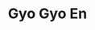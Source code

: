 ---
layout: place
title: "Gyo Gyo En"
permalink: /washington/seattle/gyo-gyo-en.html
stateAbbr: WA
stateName: Washington
cityName: Seattle
seo:
  name: "Gyo Gyo En"
  type: Restaurant
  links: https://gyogyoen.square.site/
description: "Gyo Gyo En serves delicious sushi in Seattle, Washington. Try fresh Japanese dishes for a great dining experience. "
place_id: ChIJTWfbSjkVkFQRZEuYnPjhnsU
photos:
  - name: >-
      places/ChIJTWfbSjkVkFQRZEuYnPjhnsU/photos/AeeoHcJYhqAF2R71tICMD61OF0nUJV4Ipc5_D2dKn6hSZknpOmbRCV9KVEK2jdN7HH0g25o41Nzsbjmz70Dm2CEoLeLGn3euvupDhO1PoiLqOAma8o9iSKTWPVHcBlliGcCh8syqKXg44x0mpQHfTWnn7xHupjyUyltdjKTG9c2QvMqrajwwsl7INJOSeGjOzeiW8IBunDULqbHmAq04s7fvOo4_wAb0iriXW2ZwY7EJWhp6W5PD19n7lLUeDJFpoAhaUBC48LgM1R-GCkk9N46vOPjmajvfk2WyJ4jpntfm3OpanauchVi5fRJKl-gGUY1ZHJItZ_46QS3VLD4M0AEtYYEIE8varUkCDBp9-ITjDDMOYQVF5FCyUNEyddKCDNQduTHOeR2ygaQ-yi_0JXNo5MG5tTkIfd2IBgsdvXwNe2j6Iw
    widthPx: 3472
    heightPx: 4624
    authorAttributions:
      - displayName: Sidharth Patro
        uri: https://maps.google.com/maps/contrib/117530969259496583719
        photoUri: >-
          https://lh3.googleusercontent.com/a-/ALV-UjVtyrnUb6P0VjVP8yE8rbR0q2m5BX02RRfXpL7p_Am-Odhcs6z-=s100-p-k-no-mo
    flagContentUri: >-
      https://www.google.com/local/imagery/report/?cb_client=maps_api_places.places_api&image_key=!1e10!2sCIHM0ogKEICAgMDwjOzrCg&hl=en-US
    googleMapsUri: >-
      https://www.google.com/maps/place//data=!3m4!1e2!3m2!1sCIHM0ogKEICAgMDwjOzrCg!2e10!4m2!3m1!1s0x549015394adb674d:0xc59ee1f89c984b64
  - name: >-
      places/ChIJTWfbSjkVkFQRZEuYnPjhnsU/photos/AeeoHcL9-AmVjrLf6wGUDzbVPWBi3yvaJ10t9_E51H6OA8EpJNIzH6fYUVJkGCO4OSsQPTDy2AVMxfL7tneMyhAPGMCGi5SxYLuvv85F1jqqeUUwW7KqteSKl0Xq40Zbnw-Hy84_9yqZXbO9PjJdcFv0KKQnpCyOrMEYCfJ3iecKSppUuO_iSIZZyANYkJJV_Ip2rpQtPQmnSFQ0998i54KIyXso6Vx0HCYCpP4bQquozOnVGHohUStJpU5CRw0AuOdc82izR1budX1qj1P22mBXmTuin6cIscojhI6lyURBSBJFyw
    widthPx: 3024
    heightPx: 4032
    authorAttributions:
      - displayName: GYO GYO EN SEATTLE
        uri: https://maps.google.com/maps/contrib/105039478384295609442
        photoUri: >-
          https://lh3.googleusercontent.com/a/ACg8ocKPezr_JUGzdvldsaoWnPOaNt1VY8rWweyrd-6_pDvxzQKgRQ=s100-p-k-no-mo
    flagContentUri: >-
      https://www.google.com/local/imagery/report/?cb_client=maps_api_places.places_api&image_key=!1e10!2sAF1QipNLa-bsabZAybgMtqSPrAcVlt61vSXz68NG6tk-&hl=en-US
    googleMapsUri: >-
      https://www.google.com/maps/place//data=!3m4!1e2!3m2!1sAF1QipNLa-bsabZAybgMtqSPrAcVlt61vSXz68NG6tk-!2e10!4m2!3m1!1s0x549015394adb674d:0xc59ee1f89c984b64
  - name: >-
      places/ChIJTWfbSjkVkFQRZEuYnPjhnsU/photos/AeeoHcLY7PY97oxZGYHkMfgbLbRv6so_ANEJaH9O9ovr-r4EiI9gSNyd4EYPESUQT87MwdxcyuYHVUZONX_qSf25l7OhEZ6RzMHE-mtqvlGmqNM4Gq24IrNy2CHhrVwqQqwKTH5poZ3dj3r3SGpX4fywMRqA8Lp8FCaJSLeaVqmJZpXkCNVGLu1Hug_PnEkkuYw7Llvv4Vf-ByJnKu-WtjLTaN_FalqGOYANI4LTJLLXDXbq-1_vosi-FclpWHzMVUPURh1505yeMrpjAXolLZzTpKsBcBTtpUN8OlFFIaQqJhjUOFsaZqL3Voh6g1UPRemuq9mHZYor5pL4O4YNPymdM4xynaOYUVUwTJQYaANGlqnfyv_pDgzqDMvYb2nJJBV1oulZtAh6PkWDv7S9AugsNfTv7SBp7E1TAlXF-99l7KzgOQU
    widthPx: 3024
    heightPx: 4032
    authorAttributions:
      - displayName: Rose
        uri: https://maps.google.com/maps/contrib/106872586691755837771
        photoUri: >-
          https://lh3.googleusercontent.com/a-/ALV-UjXS-duE-WEfCPEZbSoK1BiirgF3w2gnscl6iyQmf_NO5NAay3aa=s100-p-k-no-mo
    flagContentUri: >-
      https://www.google.com/local/imagery/report/?cb_client=maps_api_places.places_api&image_key=!1e10!2sCIHM0ogKEICAgMCw16Te-QE&hl=en-US
    googleMapsUri: >-
      https://www.google.com/maps/place//data=!3m4!1e2!3m2!1sCIHM0ogKEICAgMCw16Te-QE!2e10!4m2!3m1!1s0x549015394adb674d:0xc59ee1f89c984b64
  - name: >-
      places/ChIJTWfbSjkVkFQRZEuYnPjhnsU/photos/AeeoHcKbI0mDULH3sUuuqQK0CtWBTQtyTUC9bjSyGBEYfrRgM-86aTVWt3fIHg0tTFQGdWJpUDYq34yndDfbfYIwqvF-ZEGyBQj0Zs96pEy2d7d7h7BtTNKpzvrYVvN227FCbz55Ukfe8peOKavCZmjiYp3B1UOqeCY7mc_Jh-SClTMAu6HHioF09MsB3IdK64W5AwsTVCPsnmTiaDIgzQQzYmsLd5wAatv15UXP1sRDy4L-25iobymY8t2XMsw6rhe1Hj-D4MQf0zhp_aqEMmzj8qOMe4uEcmSOViDV1-q-XqdN24jfm19gkA8aBLDXP8D_6vDTOGs5g196q2crZRYT2GsVxlKb7FZQAbhsqsi3za9v1o8xDWy0JoivXJW-ezyUalYfaRSJAx1IUgYvj1aQ9AnHb8hkH8aAvVyh7R64j4HaKPCi
    widthPx: 3472
    heightPx: 4624
    authorAttributions:
      - displayName: Sidharth Patro
        uri: https://maps.google.com/maps/contrib/117530969259496583719
        photoUri: >-
          https://lh3.googleusercontent.com/a-/ALV-UjVtyrnUb6P0VjVP8yE8rbR0q2m5BX02RRfXpL7p_Am-Odhcs6z-=s100-p-k-no-mo
    flagContentUri: >-
      https://www.google.com/local/imagery/report/?cb_client=maps_api_places.places_api&image_key=!1e10!2sCIHM0ogKEICAgMDwjOzr8gE&hl=en-US
    googleMapsUri: >-
      https://www.google.com/maps/place//data=!3m4!1e2!3m2!1sCIHM0ogKEICAgMDwjOzr8gE!2e10!4m2!3m1!1s0x549015394adb674d:0xc59ee1f89c984b64
  - name: >-
      places/ChIJTWfbSjkVkFQRZEuYnPjhnsU/photos/AeeoHcI5zcX18PLOXGBb_afAHZB_8xMPsxgxkLdJie7uixRwOYgPnb4xsNN0DJnXEmMBGv0i8k_skoOCuvPbU2h_47xyKkhw1WHU-tQfrrfiM9abXKdPp_zXgXN2vOjcocCkDy5pi46ofRD_TtD-idWEuGJFB5PwbLWTOfVJHZLW4TZ-XFZtVk-NCCCy3_NKxZ2hSX1BP2fN7CDJF6Jqz-VJXOYM0-LZ--4zXL7Cdpp6A-vWFJmtVe85WOq1kWPR75dIdI8laok4AeUroFQAhb8dUm5n-wPiL2rP8-xSL7dk_gg80prpfsx0SGdrJedq00WbGPwqLn9lISIoCRU-C6Ah_-XB_7RGeUrpa13kMrcktqxnkUFPsK2y9OwOz_XmlRBkxANohv6sE-K6mzmK_4FRBsG3PzagI5LCV9lRKYtNte8Vqg
    widthPx: 3600
    heightPx: 4800
    authorAttributions:
      - displayName: Anastasia Zhdanova
        uri: https://maps.google.com/maps/contrib/107124971456091964492
        photoUri: >-
          https://lh3.googleusercontent.com/a-/ALV-UjV5kR2WkkPEqpwQXMjxn6PeR_6zds6wBqghpJnNmaxpsl-O6Ah18A=s100-p-k-no-mo
    flagContentUri: >-
      https://www.google.com/local/imagery/report/?cb_client=maps_api_places.places_api&image_key=!1e10!2sCIHM0ogKEICAgMDQgq3rMQ&hl=en-US
    googleMapsUri: >-
      https://www.google.com/maps/place//data=!3m4!1e2!3m2!1sCIHM0ogKEICAgMDQgq3rMQ!2e10!4m2!3m1!1s0x549015394adb674d:0xc59ee1f89c984b64
  - name: >-
      places/ChIJTWfbSjkVkFQRZEuYnPjhnsU/photos/AeeoHcJY8nqrSKGOLYYkHU7Zxe1zPePYLfJsi3yaeTK2PVNSIFeiPuMEAXjSNZOlgFk8OE8MCvHehyEmj-I8aHvoiyFzAmgMx1c6kGpnvTHGaaFJ_RP7sQI3nodyqXswAU1F9dXGWgeQFiS3ywpLb1O_3MufkHHbuGXrEFGGTuTFuworIiXOC-YeB-EXslafsRSGFgSyhb5PG9vTUCDnmur4wY0Dn9CDV2ZS0LFkEkRJZG8YNE8U0icMYxWynM54wxR4I05g2Jc_Ub5M1dIoZZcQvPh-6sz6xdY47zxJFo0-JGkuJv-2IFGTYQiLSCo0-DJTbcgUeaNejBYzZpANCkiOh0OyVMAgo6nll_WVBNnvBlNWQ760WVbT2t6RxLdwj1xt2f5-MSD34KxMCiGvwH86bThQWDwB3pcTbq89SepISI87r5Ii
    widthPx: 4032
    heightPx: 3024
    authorAttributions:
      - displayName: Wen
        uri: https://maps.google.com/maps/contrib/109181802754942164512
        photoUri: >-
          https://lh3.googleusercontent.com/a-/ALV-UjU80ZdY16gBHdt5g_GS3qzVYx3PgPea3cEd54dXveOIEKcQ7zmONg=s100-p-k-no-mo
    flagContentUri: >-
      https://www.google.com/local/imagery/report/?cb_client=maps_api_places.places_api&image_key=!1e10!2sCIHM0ogKEICAgICLqrfMnQE&hl=en-US
    googleMapsUri: >-
      https://www.google.com/maps/place//data=!3m4!1e2!3m2!1sCIHM0ogKEICAgICLqrfMnQE!2e10!4m2!3m1!1s0x549015394adb674d:0xc59ee1f89c984b64
  - name: >-
      places/ChIJTWfbSjkVkFQRZEuYnPjhnsU/photos/AeeoHcJrLOKKeHREPNIGBuSIXaH1cFnLBQVIK7qM3d_hArwJbeusIq7r5TtQyP1swAOJAWCtNfMUDBf-lexoqoVS0MDi25_Uto6dOLwQffskrbC6tWvvvaO5WsF54itKLZeeJnZBLGDaHnDlv1OVbvMZ-Mz3cuBq3_WEmzg_blERVtC4MQ0D98fzSx0IkPv7RyAZ9TLIglvZ1vqAmihK5G4xfwqTOvZwSUbszpvMPEvfC9ZKBRNwLtbTuf0HptkKzmvCy_aO3h1U7hQl6evAJJmhhx0FNoICbX6LhPdyKR7Q9MBNjV9_63jlVv_31DS68OxUNo_Vr77UFifg8NA3Je_pIOvKNc-TN8q0YyM4cXG0zf1elO-W-vb1iTEg7fsgVKttikDkZ0tKzm__5CLnUrXUd6SVKxJL_q0lO1NfOSYe2yLctlk-
    widthPx: 4800
    heightPx: 3600
    authorAttributions:
      - displayName: C. S. Dean
        uri: https://maps.google.com/maps/contrib/108044642983418736825
        photoUri: >-
          https://lh3.googleusercontent.com/a-/ALV-UjUv8Zv-MZmTSRTQBkM4V8f4Bc-L8IU__Hmqzx6gpymRRk3Rv0k=s100-p-k-no-mo
    flagContentUri: >-
      https://www.google.com/local/imagery/report/?cb_client=maps_api_places.places_api&image_key=!1e10!2sCIHM0ogKEICAgICHmOuwugE&hl=en-US
    googleMapsUri: >-
      https://www.google.com/maps/place//data=!3m4!1e2!3m2!1sCIHM0ogKEICAgICHmOuwugE!2e10!4m2!3m1!1s0x549015394adb674d:0xc59ee1f89c984b64
  - name: >-
      places/ChIJTWfbSjkVkFQRZEuYnPjhnsU/photos/AeeoHcKqpWyx7usEQUjEcVgAs9bkUOVY_a4jXoPPVU9MDpnbWNdIZw5pfPYwVl-H81feOsgMoAEVwGn2jBF1bbN0d4WU-tM3mUR-EeFw-9tfIRWTzP8FjHtL1T4MaOK0FL_Ps37OKBmWvOZP5-kh-YYxT4_v8CCY19m0gbwINGI_ITs5kQLeDcQEi9lEmz235VWRG_0UqW-i5Oc2oLf2xl__-pJY6e_m8IbSESgMWDxXGu021JketdH9MFhY2nTmBr56T9WgP_1EAhaN2qd1NUW2DnrqXdas4UYijqROFWKP3HNB2IjZNen2L97HW-1c_jRyNP33AF4QIK74TFYc2yzemSmPaQVvgLRk2-zYD6OoJXwYOnn_NYHzlaFuoc8de8f1gtALeaRWRoTtEfNd9vBKmDMEZ9JTLr7ep4ezgf3vSl5X-A
    widthPx: 4032
    heightPx: 3024
    authorAttributions:
      - displayName: William Fong
        uri: https://maps.google.com/maps/contrib/100336491480771615718
        photoUri: >-
          https://lh3.googleusercontent.com/a-/ALV-UjV0onOVNwHbqM3MSKPLlAPWXg7OqC4jeWwkI4SFRthsW-Jm4Tx3=s100-p-k-no-mo
    flagContentUri: >-
      https://www.google.com/local/imagery/report/?cb_client=maps_api_places.places_api&image_key=!1e10!2sCIHM0ogKEICAgIC_tqL3Bg&hl=en-US
    googleMapsUri: >-
      https://www.google.com/maps/place//data=!3m4!1e2!3m2!1sCIHM0ogKEICAgIC_tqL3Bg!2e10!4m2!3m1!1s0x549015394adb674d:0xc59ee1f89c984b64
  - name: >-
      places/ChIJTWfbSjkVkFQRZEuYnPjhnsU/photos/AeeoHcIZdoKJkWWUq6y8zVuIhnsifhPAvwpwSCaScKBveIvyp4XZN66Cv2u7phn_s8E0bUNc9NYw3KP1Ossu-v6ZQkdKBafJCKpkPbDxatTrq8m4fNcGjJS4gsFb7Hw4cyFb8FGj-bdqYdCvo_4p3iAN5hOz-BfRmuYgQ194ys2G1bCXAYd7vI_Zy1dKpsB7tdFl8GK4HeAOqxbfjlRfCqTFz30Y1qPwz7nJxed3Bnk_XQ8TiRKkEW92Hk0AVxrDbGqAj08ukDVVsi4tEnBIXIOkaKy5zi4z0tlJTAtt2NQ6YIJPCw5wauAcT-QnjbQdkVDw7DZzlx5U6BBai_YkB3PwjQeoRhdmf90AX3jm_SErGzxOS8kzMysoz7Myg6uHzdSsXnYTfBPtEsmnFE0CDFo8Le9vMyCYmDEjxNs6bscP75rZiw
    widthPx: 1560
    heightPx: 1171
    authorAttributions:
      - displayName: Prateek Solanki
        uri: https://maps.google.com/maps/contrib/100902838413335774842
        photoUri: >-
          https://lh3.googleusercontent.com/a-/ALV-UjUbWNc7CMFZM4nvCHiMKTNm2WWN__KdBuToQHJ57qtcNX1o5oSJ3g=s100-p-k-no-mo
    flagContentUri: >-
      https://www.google.com/local/imagery/report/?cb_client=maps_api_places.places_api&image_key=!1e10!2sCIHM0ogKEICAgICLicu_RA&hl=en-US
    googleMapsUri: >-
      https://www.google.com/maps/place//data=!3m4!1e2!3m2!1sCIHM0ogKEICAgICLicu_RA!2e10!4m2!3m1!1s0x549015394adb674d:0xc59ee1f89c984b64
  - name: >-
      places/ChIJTWfbSjkVkFQRZEuYnPjhnsU/photos/AeeoHcI_zjIoeTxZAlclb7Ibm7V34ghA0ytV0s8RPfis6XIrOF4Re7cb5I4sRBQIygYS3K_po9tMVVh6KTTvy-JazR23lz_kSRaMAPUQ79jD2n25k_e1yJT2TJTfOV3LnpDwaFdwx1r2YSiVuimXm09kQLEZEdzhVhSjSIoi_bmNfBwqagXIrcVI884dBoO7jdIPcbiOAoiGewvxBzjqjUUffJ2eg_kCf3JZ-EUhhtnULPZoeZbQ76lMHjij7o_5rYrMr4WOfS9BcPGj6pMeQni8KxcYxF9IY24bX252XsdZtKRGKbJ7dICVAcwLKPDW_LgTFM-sYqjZSqONieh54686lIjsHm5y1mrC2BS18d2lQM0NjfsI2eHLtqahQGs6IA4HqDIlevw1vkfBoZ1x7jalPxXaSyHAwg-oDhNUOaeMQiHyDFyk
    widthPx: 3000
    heightPx: 4000
    authorAttributions:
      - displayName: Alvina Waseem
        uri: https://maps.google.com/maps/contrib/115982825771968535576
        photoUri: >-
          https://lh3.googleusercontent.com/a-/ALV-UjWCjJpsw0w-jbmNz7hQXx41pvm22OxWei-GZo-Of1C8f_31RiOe=s100-p-k-no-mo
    flagContentUri: >-
      https://www.google.com/local/imagery/report/?cb_client=maps_api_places.places_api&image_key=!1e10!2sCIHM0ogKEICAgIDP2dieoQE&hl=en-US
    googleMapsUri: >-
      https://www.google.com/maps/place//data=!3m4!1e2!3m2!1sCIHM0ogKEICAgIDP2dieoQE!2e10!4m2!3m1!1s0x549015394adb674d:0xc59ee1f89c984b64
address: 2028 8th Ave, Seattle, WA 98121, USA
street: 2028 8th Ave
city: Seattle
state: WA
zip: '98121'
country: USA
neighborhood: Downtown Seattle
latitude: '47.616369'
longitude: '-122.337360'
accessibility_options:
  wheelchairAccessibleEntrance: true
  wheelchairAccessibleRestroom: true
  wheelchairAccessibleSeating: true
business_status: OPERATIONAL
name: Gyo Gyo En
google_maps_links:
  directionsUri: >-
    https://www.google.com/maps/dir//''/data=!4m7!4m6!1m1!4e2!1m2!1m1!1s0x549015394adb674d:0xc59ee1f89c984b64!3e0
  placeUri: https://maps.google.com/?cid=14240067529687452516
  writeAReviewUri: >-
    https://www.google.com/maps/place//data=!4m3!3m2!1s0x549015394adb674d:0xc59ee1f89c984b64!12e1
  reviewsUri: >-
    https://www.google.com/maps/place//data=!4m4!3m3!1s0x549015394adb674d:0xc59ee1f89c984b64!9m1!1b1
  photosUri: >-
    https://www.google.com/maps/place//data=!4m3!3m2!1s0x549015394adb674d:0xc59ee1f89c984b64!10e5
primary_type: Japanese Restaurant
opening_hours:
  regular: null
  current: null
secondary_opening_hours:
  regular:
    weekdayDescriptions: null
    type: null
  current:
    weekdayDescriptions: null
    type: null
phone: (206) 829-9811
price_level: null
price_range: $20 &ndash; $30
rating: '4.7'
rating_count: 191
website: https://gyogyoen.square.site/
reviews: null
parking_options: null
payment_options: null
allow_dogs: null
curbside_pickup: null
delivery: null
dine_in: null
good_for_children: null
good_for_groups: null
good_for_sports: null
live_music: null
menu_for_children: null
outdoor_seating: null
reservable: null
restroom: null
serves_beer: null
serves_breakfast: null
serves_brunch: null
serves_cocktails: null
serves_coffee: null
serves_dinner: null
serves_dessert: null
serves_lunch: null
serves_vegetarian_food: null
serves_wine: null
takeout: null
summary: null

---